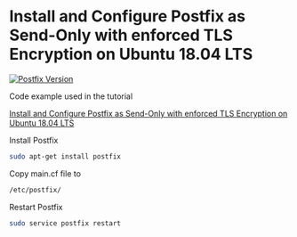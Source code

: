 # Install and Configure Postfix as Send-Only with enforced TLS Encryption on Ubuntu 18.04 LTS

[![Postfix Version](https://img.shields.io/badge/Postfix-3.3.0-brightgreen.svg)](http://www.postfix.org/)

Code example used in the tutorial

[Install and Configure Postfix as Send-Only with enforced TLS Encryption on Ubuntu 18.04 LTS](https://sebastian-stemmer.com/techblog/posts/install-and-configure-postfix-send-only-enforced-tls-encryption-ubuntu-1804-lts/)

Install Postfix

```bash
sudo apt-get install postfix
```

Copy main.cf file to

```bash
/etc/postfix/
```

Restart Postfix

```bash
sudo service postfix restart
```
